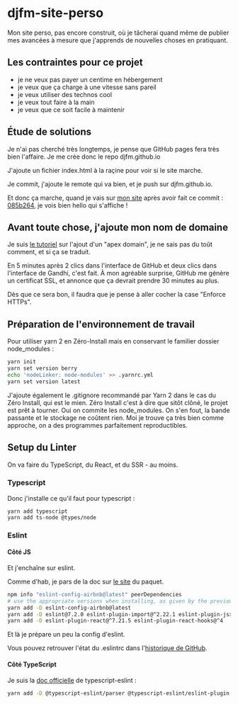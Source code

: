 # djfm-site-perso

Mon site perso, pas encore construit, où je tâcherai quand même de publier mes avancées
à mesure que j'apprends de nouvelles choses en pratiquant.

## Les contraintes pour ce projet

- je ne veux pas payer un centime en hébergement
- je veux que ça charge à une vitesse sans pareil
- je veux utiliser des technos cool
- je veux tout faire à la main
- je veux que ce soit facile à maintenir

## Étude de solutions

Je n'ai pas cherché très longtemps, je pense que GitHub pages fera très bien l'affaire.
Je me crée donc le repo djfm.github.io

J'ajoute un fichier index.html à la raçine pour voir si le site marche.

Je commit, j'ajoute le remote qui va bien, et je push sur djfm.github.io.

Et donc ça marche, quand je vais sur [mon site](https://djfm.github.io/) après avoir fait
ce commit : [085b264](https://github.com/djfm/djfm.github.io/commit/085b264),
je vois bien hello qui s'affiche !

## Avant toute chose, j'ajoute mon nom de domaine

Je suis [le tutoriel](https://docs.github.com/en/pages/configuring-a-custom-domain-for-your-github-pages-site/managing-a-custom-domain-for-your-github-pages-site#configuring-an-apex-domain) sur l'ajout d'un "apex domain",
je ne sais pas du toût comment, et si ça se traduit.

En 5 minutes après 2 clics dans l'interface de GitHub et deux clics dans l'interface de Gandhi, c'est fait.
À mon agréable surprise, GitHub me génère un certificat SSL, et annonce que ça devrait prendre 30 minutes au plus.

Dès que ce sera bon, il faudra que je pense à aller cocher la case "Enforce HTTPs".

## Préparation de l'environnement de travail

Pour utiliser yarn 2 en Zéro-Install mais en conservant le familier
dossier node_modules :

```bash
yarn init
yarn set version berry
echo 'nodeLinker: node-modules' >> .yarnrc.yml
yarn set version latest
```

J'ajoute également le .gitignore recommandé par Yarn 2 dans le cas du Zéro Install,
qui est le mien. Zéro Install c'est à dire que sitôt clôné, le projet est prêt à tourner.
Oui on commite les node_modules. On s'en fout, la bande passante et le stockage ne coûtent
rien. Moi je trouve ça très bien comme approche, on a des programmes parfaitement reproductibles.

## Setup du Linter

On va faire du TypeScript, du React, et du SSR - au moins.

### Typescript

Donc j'installe ce qu'il faut pour typescript :

```
yarn add typescript
yarn add ts-node @types/node
```

### Eslint

#### Côté JS

Et j'enchaîne sur eslint.

Comme d'hab, je pars de la doc sur [le site](https://yarnpkg.com/package/eslint-config-airbnb) du paquet.

```bash
npm info "eslint-config-airbnb@latest" peerDependencies
# use the appropriate versions when installing, as given by the previous command
yarn add -D eslint-config-airbnb@latest
yarn add -D eslint@7.2.0 eslint-plugin-import@^2.22.1 eslint-plugin-jsx-a11y@^6.4.1
yarn add -D eslint-plugin-react@^7.21.5 eslint-plugin-react-hooks@^4
```

Et là je prépare un peu la config d'eslint.

Vous pouvez retrouver l'état du .eslintrc dans l'[historique de GitHub](https://github.com/djfm/djfm.github.io/blob/1c3ce0204dd0dc9c06b85f37fec435580856fcbb/.eslintrc.json).

#### Côté TypeScript

Je suis la [doc officielle](https://github.com/typescript-eslint/typescript-eslint/blob/master/docs/getting-started/linting/README.md) de typescript-eslint :

```bash
yarn add -D @typescript-eslint/parser @typescript-eslint/eslint-plugin
```
